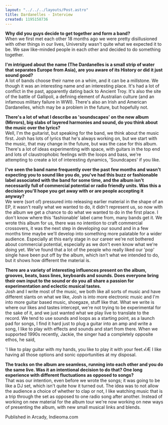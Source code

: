 ```yaml
---
layout: "../../../layouts/Post.astro"
title: Dardanelles - Interview
created: 1195158736
---
```



<strong>Why did you guys decide to get together and form a band?</strong><br />  When we first met each other 18 months ago we were pretty disillusioned with other things in our lives, University wasn't quite what we expected it to be. We saw like-minded people in each other and decided to do something together.

<strong>I'm intrigued about the name (The Dardanelles is a small strip of water that separates Europe from Asia), are you aware of its History or did it just sound good?</strong><br />  A lot of bands choose their name on a whim, and it can be a millstone. We though it was an interesting name and an interesting place. It's had a lot of conflict in the past, apparently dating back to Ancient Troy. It's also the site of the battle of Gallipoli, a defining element of Australian culture (and an infamous military failure in WWI). There's also an Irish and American Dardanelles, which may be a problem in the future, but hopefully not.

<strong>There's a lot of what I describe as 'soundscapes' on the new album (Mirrors), big slabs of layered harmonies and sound, do you think about the music over the lyrics?</strong><br />  Well, I'm the guitarist, but speaking for the band, we think about the music first. Josh has lots of lyrics that he's always working on, but we start with the music, that may change in the future, but was the case for this album. There's a lot of ideas experimenting with space, with guitars in the top end and lots of claustrophobic feelings with the loops and bass, we're attempting to create a lot of interesting dynamics, 'Soundcapes' if you like.

<strong>I've seen the band name frequently over the past few months and wasn't expecting you to sound like you do, you've had this buzz or fashionable label associated with the band for some time, and the album isn't necessarily full of commercial potential or radio friendly units. Was this a decision you'll hope you get away with or are people accepting it anyway?</strong><br />  We were (sort of) pressured into releasing earlier material in the shape of an EP, it wasn't really what we wanted to do, it didn't represent us, so now with the album we get a chance to do what we wanted to do in the first place. I don't know where this 'fashionable' label came from, many bands get it. We wrote this album for us, there was no intention to craft commercial crossovers, it was the next step in developing our sound and in a few months time maybe we'll develop into something more palatable for a wider audience. Especially at this early stage in our career we're not bothered about commercial potential, especially as we don't even know what we're doing yet. We've found that a lot of the people who really liked our 'pop' single have been put off by the album, which isn't what we intended to do, but it shows how different the material is.

<strong>There are a variety of interesting influences present on the album, grooves, beats, bass lines, keyboards and sounds. Does everyone bring their own input to the sound or do you all share a passion for experimentation and eclectic musical tastes.</strong><br />  Josh and I write most of the music, we both like all sorts of music and have different slants on what we like, Josh is into more electronic music and I'm into more guitar based music, shoegaze, stuff like that. What we write is where our likes and tastes intercept, we're not trying to be experimental for the sake of it, and we just wanted what we play live to translate to the record. We tend to use sounds and loops as a starting point, as a launch pad for songs, I find it hard just to plug a guitar into an amp and write a song, I like to play with effects and sounds and start from there. When we supported 1990s recently, Jackie, the singer had a completely opposite ethos, he said,

'I like to play guitar with my hands, you like to play it with your feet.√Æ I like having all those options and sonic opportunities at my disposal.

<strong>The tracks on the album are seamless, running into each other and you do the same live. Was it an intentional decision to do that? One long experience with different fluctuations as opposed to songs?</strong><br />  That was our intention, even before we wrote the songs; it was going to be like a DJ set, which isn't quite how it turned out. The idea was to not allow the audience a choice of whether to clap or not, I like watching music that is a trip through the set as opposed to one radio song after another. Instead of working on new material for the album tour we're now working on new ways of presenting the album, with new small musical links and blends.


Published in Arcady, Indieoma.com
